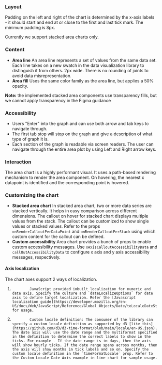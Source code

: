 ### Layout

Padding on the left and right of the chart is determined by the x-axis labels - it should start and end at or close to the first and last tick mark. The minimum padding is 8px.

Currently we support stacked area charts only.

### Content

- **Area line** An area line represents a set of values from the same data set. Each line takes on a new swatch in the data visualization library to distinguish it from others. 2px wide. There is no rounding of joints to avoid data misrepresentation.
- **Area fill** Uses the same color family as the area line, but applies a 50% opacity.

**Note:** the implemented stacked area components use transparency fills, but we cannot apply transparency in the Figma guidance

### Accessibility

- Users "Enter" into the graph and can use both arrow and tab keys to navigate through.
- The first tab stop will stop on the graph and give a description of what type of graph it is.
- Each section of the graph is readable via screen readers. The user can navigate through the entire area plot by using Left and Right arrow keys.

### Interaction

The area chart is a highly performant visual. It uses a path-based rendering mechanism to render the area component. On hovering, the nearest x datapoint is identified and the corresponding point is hovered.

### Customizing the chart

- **Stacked area chart**
  In stacked area chart, two or more data series are stacked vertically. It helps in easy comparison across different dimensions. The callout on hover for stacked chart displays multiple values from the stack. The callout can be customized to show single values or stacked values. Refer to the props `onRenderCalloutPerDataPoint` and `onRenderCalloutPerStack` using which custom content for the callout can be defined.
- **Custom accessibility**
  Area chart provides a bunch of props to enable custom accessibility messages. Use `xAxisCalloutAccessibilityData` and `callOutAccessibilityData` to configure x axis and y axis accessibility messages, respectively.

#### Axis localization

The chart axes support 2 ways of localization.

1.             JavaScript provided inbuilt localization for numeric and date axis. Specify the culture and `dateLocalizeOptions` for date axis to define target localization. Refer the [Javascript localization guide](https://developer.mozilla.org/en-US/docs/Web/JavaScript/Reference/Global_Objects/Date/toLocaleDateString) for usage.
2.             Custom locale definition: The consumer of the library can specify a custom locale definition as supported by d3 [like this](https://github.com/d3/d3-time-format/blob/main/locale/en-US.json). The date axis will use the date range and the multiformat specified in the definition to determine the correct labels to show in the ticks. For example - If the date range is in days, then the axis will show hourly ticks. If the date range spans across months, then the axis will show months in tick labels and so on. Specify the custom locale definition in the `timeFormatLocale` prop. Refer to the Custom Locale Date Axis example in line chart for sample usage.
